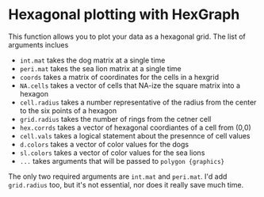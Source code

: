 # Hexagonal plotting with HexGraph
This function allows you to plot your data as a hexagonal grid.  The list of arguments inclues

- `int.mat`   takes the dog matrix at a single time
- `peri.mat`   takes the sea lion matrix at a single time
- `coords`   takes a matrix of coordinates for the cells in a hexgrid
- `NA.cells`   takes a vector of cells that NA-ize the square matrix into a hexagon
- `cell.radius`   takes a number representative of the radius from the center to the six points of a hexagon
- `grid.radius`  takes the number of rings from the cetner cell
- `hex.corrds`   takes a vector of hexagonal coordiantes of a cell from (0,0)
- `cell.vals`   takes a logical statement about the presennce of cell values
- `d.colors`   takes a vector of color values for the dogs
- `sl.colors`   takes a vector of color values for the sea lions
- `...` takes arguments that will be passed to `polygon {graphics}`

The only two required arguments are `int.mat` and `peri.mat`.  I'd add `grid.radius` too, but it's not essential, nor does it really save much time.
